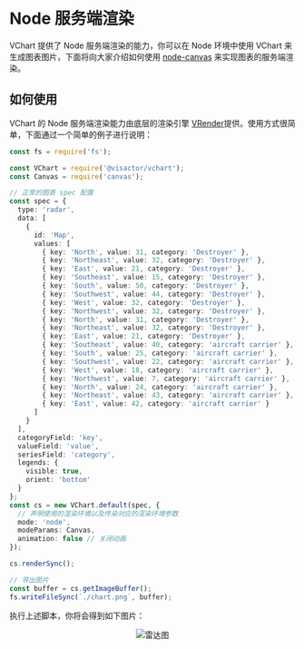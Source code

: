 # Node 服务端渲染

VChart 提供了 Node 服务端渲染的能力，你可以在 Node 环境中使用 VChart 来生成图表图片，下面将向大家介绍如何使用 [node-canvas](https://github.com/Automattic/node-canvas) 来实现图表的服务端渲染。

## 如何使用

VChart 的 Node 服务端渲染能力由底层的渲染引擎 [VRender](https://github.com/VisActor/VRender)提供。使用方式很简单，下面通过一个简单的例子进行说明：

```ts
const fs = require('fs');

const VChart = require('@visactor/vchart');
const Canvas = require('canvas');

// 正常的图表 spec 配置
const spec = {
  type: 'radar',
  data: [
    {
      id: 'Map',
      values: [
        { key: 'North', value: 31, category: 'Destroyer' },
        { key: 'Northeast', value: 32, category: 'Destroyer' },
        { key: 'East', value: 21, category: 'Destroyer' },
        { key: 'Southeast', value: 15, category: 'Destroyer' },
        { key: 'South', value: 50, category: 'Destroyer' },
        { key: 'Southwest', value: 44, category: 'Destroyer' },
        { key: 'West', value: 32, category: 'Destroyer' },
        { key: 'Northwest', value: 32, category: 'Destroyer' },
        { key: 'North', value: 31, category: 'Destroyer' },
        { key: 'Northeast', value: 32, category: 'Destroyer' },
        { key: 'East', value: 21, category: 'Destroyer' },
        { key: 'Southeast', value: 40, category: 'aircraft carrier' },
        { key: 'South', value: 25, category: 'aircraft carrier' },
        { key: 'Southwest', value: 22, category: 'aircraft carrier' },
        { key: 'West', value: 18, category: 'aircraft carrier' },
        { key: 'Northwest', value: 7, category: 'aircraft carrier' },
        { key: 'North', value: 24, category: 'aircraft carrier' },
        { key: 'Northeast', value: 43, category: 'aircraft carrier' },
        { key: 'East', value: 42, category: 'aircraft carrier' }
      ]
    }
  ],
  categoryField: 'key',
  valueField: 'value',
  seriesField: 'category',
  legends: {
    visible: true,
    orient: 'bottom'
  }
};
const cs = new VChart.default(spec, {
  // 声明使用的渲染环境以及传染对应的渲染环境参数
  mode: 'node',
  modeParams: Canvas,
  animation: false // 关闭动画
});

cs.renderSync();

// 导出图片
const buffer = cs.getImageBuffer();
fs.writeFileSync(`./chart.png`, buffer);
```

执行上述脚本，你将会得到如下图片：

<div style="text-align: center;">
  <img src="https://lf9-dp-fe-cms-tos.byteorg.com/obj/bit-cloud/0a2e223bdcd7410c08f6a6a24.png" alt="雷达图">
</div>

